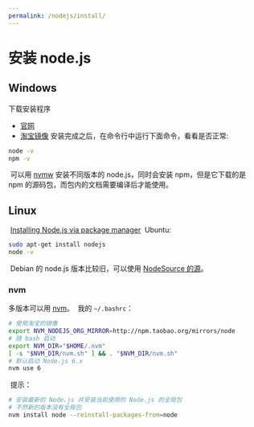 ```yaml
---
permalink: /nodejs/install/
---
```


# 安装 node.js

## Windows

下载安装程序

- [官网](https://nodejs.org/)
- [淘宝镜像](https://npm.taobao.org/mirrors/node/)
​
安装完成之后，在命令行中运行下面命令，看看是否正常:
​
```bat
node -v
npm -v
```
​
可以用 [nvmw](https://github.com/hakobera/nvmw) 安装不同版本的 node.js，同时会安装 npm，但是它下载的是 npm 的源码包，而包内的文档需要编译后才能使用。
​
## Linux
​
[Installing Node.js via package manager](https://nodejs.org/en/download/package-manager/)
​
Ubuntu:
​
```bash
sudo apt-get install nodejs
node -v
```
​
Debian 的 node.js 版本比较旧，可以使用 [NodeSource 的源](https://github.com/nodesource/distributions#readme)。
​
### nvm

多版本可以用 [nvm](https://github.com/creationix/nvm#readme)。
​
我的 `~/.bashrc`：
​
```bash
# 使用淘宝的镜像
export NVM_NODEJS_ORG_MIRROR=http://npm.taobao.org/mirrors/node
# 随 bash 启动
export NVM_DIR="$HOME/.nvm"
[ -s "$NVM_DIR/nvm.sh" ] && . "$NVM_DIR/nvm.sh"
# 默认启动 Node.js 6.x
nvm use 6
```
​
提示：
​
```bash
# 安装最新的 Node.js 并安装当前使用的 Node.js 的全局包
# 不然新的版本没有全局包
nvm install node --reinstall-packages-from=node
```
